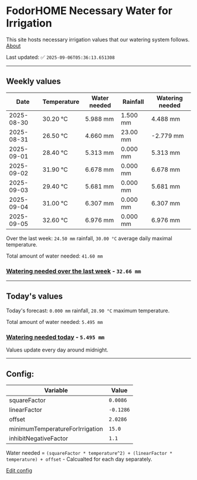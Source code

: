 # FodorHOME Necessary Water for Irrigation

This site hosts necessary irrigation values that our watering system follows. [About](https://github.com/redyau/irrigation)

Last updated: ✅ `2025-09-06T05:36:13.651308`

---

## Weekly values

| Date | Temperature | Water needed | Rainfall | Watering needed |
|-----|-----|-----|-----|-----|
| 2025-08-30 | 30.20 °C | 5.988 mm | 1.500 mm | 4.488 mm |
| 2025-08-31 | 26.50 °C | 4.660 mm | 23.00 mm | -2.779 mm |
| 2025-09-01 | 28.40 °C | 5.313 mm | 0.000 mm | 5.313 mm |
| 2025-09-02 | 31.90 °C | 6.678 mm | 0.000 mm | 6.678 mm |
| 2025-09-03 | 29.40 °C | 5.681 mm | 0.000 mm | 5.681 mm |
| 2025-09-04 | 31.00 °C | 6.307 mm | 0.000 mm | 6.307 mm |
| 2025-09-05 | 32.60 °C | 6.976 mm | 0.000 mm | 6.976 mm |


Over the last week: `24.50 mm` rainfall, `30.00 °C` average daily maximal temperature.

Total amount of water needed: `41.60 mm`

### [Watering needed over the last week](lastweek.txt) - `32.66 mm`

---

## Today's values

Today's forecast: `0.000 mm` rainfall, `28.90 °C` maximum temperature.

Total amount of water needed: `5.495 mm`

### [Watering needed today](today.txt) - `5.495 mm`

Values update every day around midnight.

---

## Config:

| Variable | Value |
|-----|-----|
| squareFactor | `0.0086` |
| linearFactor | `-0.1286` |
| offset | `2.0286` |
| minimumTemperatureForIrrigation | `15.0` |
| inhibitNegativeFactor | `1.1` |

Water needed = `(squareFactor * temperature^2) + (linearFactor * temperature) + offset` - Calcualted for each day separately.

[Edit config](https://github.com/RedyAu/irrigation/edit/main/config.json)
